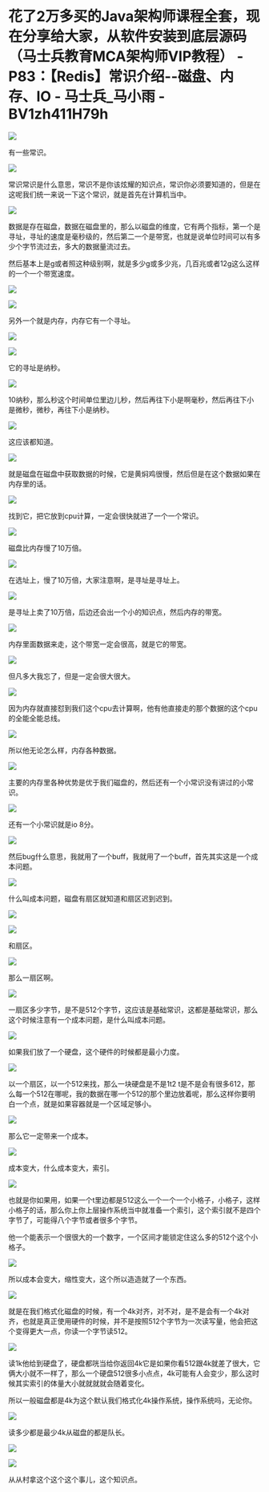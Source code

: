 # 花了2万多买的Java架构师课程全套，现在分享给大家，从软件安装到底层源码（马士兵教育MCA架构师VIP教程） - P83：【Redis】常识介绍--磁盘、内存、IO - 马士兵_马小雨 - BV1zh411H79h

![](img/187d07f6444d0b788e8ae8ba46932d0f_0.png)

有一些常识。

![](img/187d07f6444d0b788e8ae8ba46932d0f_2.png)

常识常识是什么意思，常识不是你该炫耀的知识点，常识你必须要知道的，但是在这呢我们统一来说一下这个常识，就是首先在计算机当中。



![](img/187d07f6444d0b788e8ae8ba46932d0f_4.png)

数据是存在磁盘，数据在磁盘里的，那么以磁盘的维度，它有两个指标，第一个是寻址，寻址的速度是毫秒级的，然后第二一个是带宽，也就是说单位时间可以有多少个字节流过去，多大的数据量流过去。

然后基本上是g或者照这种级别啊，就是多少g或多少兆，几百兆或者12g这么这样的一个一个带宽速度。

![](img/187d07f6444d0b788e8ae8ba46932d0f_6.png)

![](img/187d07f6444d0b788e8ae8ba46932d0f_7.png)

另外一个就是内存，内存它有一个寻址。

![](img/187d07f6444d0b788e8ae8ba46932d0f_9.png)

![](img/187d07f6444d0b788e8ae8ba46932d0f_10.png)

它的寻址是纳秒。

![](img/187d07f6444d0b788e8ae8ba46932d0f_12.png)

10纳秒，那么秒这个时间单位里边儿秒，然后再往下小是啊毫秒，然后再往下小是微秒，微秒，再往下小是纳秒。



![](img/187d07f6444d0b788e8ae8ba46932d0f_14.png)

这应该都知道。

![](img/187d07f6444d0b788e8ae8ba46932d0f_16.png)

就是磁盘在磁盘中获取数据的时候，它是黄焖鸡很慢，然后但是在这个数据如果在内存里的话。

![](img/187d07f6444d0b788e8ae8ba46932d0f_18.png)

找到它，把它放到cpu计算，一定会很快就进了一个一个常识。

![](img/187d07f6444d0b788e8ae8ba46932d0f_20.png)

磁盘比内存慢了10万倍。

![](img/187d07f6444d0b788e8ae8ba46932d0f_22.png)

在选址上，慢了10万倍，大家注意啊，是寻址是寻址上。

![](img/187d07f6444d0b788e8ae8ba46932d0f_24.png)

是寻址上卖了10万倍，后边还会出一个小的知识点，然后内存的带宽。

![](img/187d07f6444d0b788e8ae8ba46932d0f_26.png)

内存里面数据来走，这个带宽一定会很高，就是它的带宽。

![](img/187d07f6444d0b788e8ae8ba46932d0f_28.png)

但凡多大我忘了，但是一定会很大很大。

![](img/187d07f6444d0b788e8ae8ba46932d0f_30.png)

因为内存就直接怼到我们这个cpu去计算啊，他有他直接走的那个数据的这个cpu的全能全能总线。

![](img/187d07f6444d0b788e8ae8ba46932d0f_32.png)

所以他无论怎么样，内存各种数据。

![](img/187d07f6444d0b788e8ae8ba46932d0f_34.png)

主要的内存里各种优势是优于我们磁盘的，然后还有一个小常识没有讲过的小常识。

![](img/187d07f6444d0b788e8ae8ba46932d0f_36.png)

还有一个小常识就是io 8分。

![](img/187d07f6444d0b788e8ae8ba46932d0f_38.png)

然后bug什么意思，我就用了一个buff，我就用了一个buff，首先其实这是一个成本问题。

![](img/187d07f6444d0b788e8ae8ba46932d0f_40.png)

什么叫成本问题，磁盘有扇区就知道和扇区迟到迟到。

![](img/187d07f6444d0b788e8ae8ba46932d0f_42.png)

![](img/187d07f6444d0b788e8ae8ba46932d0f_43.png)

和扇区。

![](img/187d07f6444d0b788e8ae8ba46932d0f_45.png)

那么一扇区啊。

![](img/187d07f6444d0b788e8ae8ba46932d0f_47.png)

一扇区多少字节，是不是512个字节，这应该是基础常识，这都是基础常识，那么这个时候注意有一个成本问题，是什么叫成本问题。



![](img/187d07f6444d0b788e8ae8ba46932d0f_49.png)

如果我们放了一个硬盘，这个硬件的时候都是最小力度。

![](img/187d07f6444d0b788e8ae8ba46932d0f_51.png)

以一个扇区，以一个512来找，那么一块硬盘是不是1t2 t是不是会有很多612，那么每一个512在哪呢，我的数据在哪一个512的那个里边放着呢，那么这样你要明白一个点，就是如果容器就是一个区域足够小。



![](img/187d07f6444d0b788e8ae8ba46932d0f_53.png)

那么它一定带来一个成本。

![](img/187d07f6444d0b788e8ae8ba46932d0f_55.png)

成本变大，什么成本变大，索引。

![](img/187d07f6444d0b788e8ae8ba46932d0f_57.png)

也就是你如果用，如果一个t里边都是512这么一个一个一个小格子，小格子，这样小格子的话，那么你上你上层操作系统当中就准备一个索引，这个索引就不是四个字节了，可能得八个字节或者很多个字节。

他一个能表示一个很很大的一个数字，一个区间才能锁定住这么多的512个这个小格子。

![](img/187d07f6444d0b788e8ae8ba46932d0f_59.png)

所以成本会变大，缩性变大，这个所以造造就了一个东西。

![](img/187d07f6444d0b788e8ae8ba46932d0f_61.png)

就是在我们格式化磁盘的时候，有一个4k对齐，对不对，是不是会有一个4k对齐，也就是真正使用硬件的时候，并不是按照512个字节为一次读写量，他会把这个变得更大一点，你读一个字节读512。



![](img/187d07f6444d0b788e8ae8ba46932d0f_63.png)

读1k他给到硬盘了，硬盘都咣当给你返回4k它是如果你看512跟4k就差了很大，它俩大小就不一样了，那么一个硬盘512很多小点点，4k可能有人会变少，那么这时候其实索引的体量大小就就就就会随着变化。

所以一般磁盘都是4k为这个默认我们格式化4k操作系统，操作系统吗，无论你。

![](img/187d07f6444d0b788e8ae8ba46932d0f_65.png)

读多少都是最少4k从磁盘的都是队长。

![](img/187d07f6444d0b788e8ae8ba46932d0f_67.png)

![](img/187d07f6444d0b788e8ae8ba46932d0f_68.png)

从从村拿这个这个这个事儿，这个知识点。